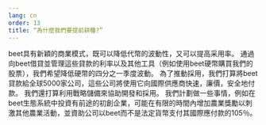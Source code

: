 ```yaml
---
lang: cn
order: 13
title: “為什麼我們要提前耕種?”
---
```


beet具有新穎的商業模式，既可以降低代幣的波動性，又可以提高采用率。 通過向beet借貸並管理這些貸款的利率以及其他工具（例如使用beet硬幣購買我們的股票），我們希望降低硬幣的四分之一季度波動。 為了推動採用，我們打算將beet貸款給全球5000家公司，這些公司將使用它向國際供應商快速，廉價，安全地付款。 我們還打算利用戰略儲備來協助開發和採用。 我們計劃做一些事情，例如在beet生態系統中投資有前途的初創企業，可能在有限的時間內增加農業獎勵以刺激其他農業活動，並資助公司以beet而不是法定貨幣支付其國際應付款的105％。
